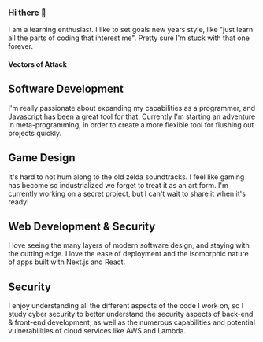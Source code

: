 ### Hi there 👋

I am a learning enthusiast. I like to set goals new years style, like "just learn all the parts of coding that interest me". Pretty sure I'm stuck with that one forever.

#### Vectors of Attack
## Software Development
I'm really passionate about expanding my capabilities as a programmer, and Javascript has been a great tool for that. Currently I'm starting an adventure in meta-programming, in order to create a more flexible tool for flushing out projects quickly.
 
 ## Game Design
 It's hard to not hum along to the old zelda soundtracks. I feel like gaming has become so industrialized we forget to treat it as an art form. I'm currently working on a secret project, but I can't wait to share it when it's ready!

## Web Development & Security
I love seeing the many layers of modern software design, and staying with the cutting edge. I love the ease of deployment and the isomorphic nature of apps built with Next.js and React.

## Security
I enjoy understanding all the different aspects of the code I work on, so I study cyber security to better understand the security aspects of back-end & front-end development, as well as the numerous capabilities and potential vulnerabilities of cloud services like AWS and Lambda.
